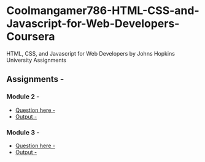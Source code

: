 # Coolmangamer786-HTML-CSS-and-Javascript-for-Web-Developers-Coursera
HTML, CSS, and Javascript for Web Developers by Johns Hopkins University Assignments

## Assignments - 

### Module 2 - 
* [Question here - ](https://github.com/jhu-ep-coursera/fullstack-course4/blob/master/assignments/assignment2/Assignment-2.md)
* [Output  - ](https://coolmangamer786.github.io/Coolmangamer786-HTML-CSS-and-Javascript-for-Web-Developers-Coursera/Module%202%20Assignment%20Solution/)


### Module 3 - 
* [Question here - ](https://github.com/jhu-ep-coursera/fullstack-course4/blob/master/assignments/assignment3/Assignment-3.md)
* [Output  - ](https://coolmangamer786.github.io/Coolmangamer786-HTML-CSS-and-Javascript-for-Web-Developers-Coursera/Module%203%20Assignment%20Solution/)
